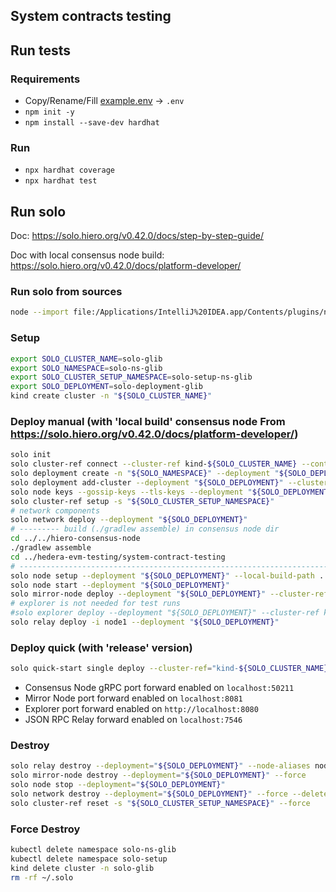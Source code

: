 ## System contracts testing

## Run tests

### Requirements
- Copy/Rename/Fill [example.env](example.env) -> `.env`
- `npm init -y`
- `npm install --save-dev hardhat`

### Run
- `npx hardhat coverage`
- `npx hardhat test`

## Run solo
Doc: https://solo.hiero.org/v0.42.0/docs/step-by-step-guide/

Doc with local consensus node build: https://solo.hiero.org/v0.42.0/docs/platform-developer/

### Run solo from sources
```bash
node --import file:/Applications/IntelliJ%20IDEA.app/Contents/plugins/nodeJS/js/ts-file-loader/node_modules/tsx/dist/loader.cjs solo.ts
```

### Setup
```bash
export SOLO_CLUSTER_NAME=solo-glib
export SOLO_NAMESPACE=solo-ns-glib
export SOLO_CLUSTER_SETUP_NAMESPACE=solo-setup-ns-glib
export SOLO_DEPLOYMENT=solo-deployment-glib
kind create cluster -n "${SOLO_CLUSTER_NAME}"
```

### Deploy manual (with 'local build' consensus node From https://solo.hiero.org/v0.42.0/docs/platform-developer/)
```bash
solo init
solo cluster-ref connect --cluster-ref kind-${SOLO_CLUSTER_NAME} --context kind-${SOLO_CLUSTER_NAME}
solo deployment create -n "${SOLO_NAMESPACE}" --deployment "${SOLO_DEPLOYMENT}"
solo deployment add-cluster --deployment "${SOLO_DEPLOYMENT}" --cluster-ref kind-${SOLO_CLUSTER_NAME} --num-consensus-nodes 1
solo node keys --gossip-keys --tls-keys --deployment "${SOLO_DEPLOYMENT}"
solo cluster-ref setup -s "${SOLO_CLUSTER_SETUP_NAMESPACE}"
# network components
solo network deploy --deployment "${SOLO_DEPLOYMENT}"
# --------- build (./gradlew assemble) in consensus node dir
cd ../../hiero-consensus-node
./gradlew assemble
cd ../hedera-evm-testing/system-contract-testing 
# ----------------------------------------------------------------------------
solo node setup --deployment "${SOLO_DEPLOYMENT}" --local-build-path ../hiero-consensus-node/hedera-node/data/
solo node start --deployment "${SOLO_DEPLOYMENT}"
solo mirror-node deploy --deployment "${SOLO_DEPLOYMENT}" --cluster-ref kind-${SOLO_CLUSTER_NAME} --enable-ingress
# explorer is not needed for test runs
#solo explorer deploy --deployment "${SOLO_DEPLOYMENT}" --cluster-ref kind-${SOLO_CLUSTER_NAME}
solo relay deploy -i node1 --deployment "${SOLO_DEPLOYMENT}"
```

### Deploy quick (with 'release' version)
```bash
solo quick-start single deploy --cluster-ref="kind-${SOLO_CLUSTER_NAME}" --cluster-setup-namespace="${SOLO_CLUSTER_SETUP_NAMESPACE}" --deployment="${SOLO_DEPLOYMENT}" --namespace="${SOLO_NAMESPACE}"
```
- Consensus Node gRPC port forward enabled on `localhost:50211`
- Mirror Node port forward enabled on `localhost:8081`
- Explorer port forward enabled on `http://localhost:8080`
- JSON RPC Relay forward enabled on `localhost:7546`

### Destroy
```bash
solo relay destroy --deployment="${SOLO_DEPLOYMENT}" --node-aliases node1
solo mirror-node destroy --deployment="${SOLO_DEPLOYMENT}" --force
solo node stop --deployment="${SOLO_DEPLOYMENT}"
solo network destroy --deployment="${SOLO_DEPLOYMENT}" --force --delete-pvcs --delete-secrets
solo cluster-ref reset -s "${SOLO_CLUSTER_SETUP_NAMESPACE}" --force
```

### Force Destroy
```bash
kubectl delete namespace solo-ns-glib
kubectl delete namespace solo-setup
kind delete cluster -n solo-glib
rm -rf ~/.solo
```
